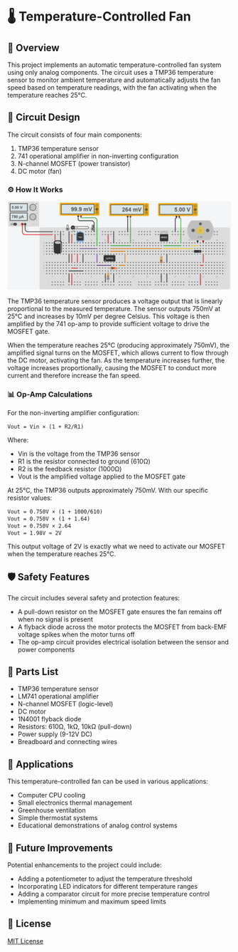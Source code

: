 # 🌡️ Temperature-Controlled Fan

## 📝 Overview
This project implements an automatic temperature-controlled fan system using only analog components. The circuit uses a TMP36 temperature sensor to monitor ambient temperature and automatically adjusts the fan speed based on temperature readings, with the fan activating when the temperature reaches 25°C.

## 🔌 Circuit Design

The circuit consists of four main components:
1. TMP36 temperature sensor
2. 741 operational amplifier in non-inverting configuration
3. N-channel MOSFET (power transistor)
4. DC motor (fan)

### ⚙️ How It Works

![Circuit Demo](AnalogSpeedControllerDemo.gif)

The TMP36 temperature sensor produces a voltage output that is linearly proportional to the measured temperature. The sensor outputs 750mV at 25°C and increases by 10mV per degree Celsius. This voltage is then amplified by the 741 op-amp to provide sufficient voltage to drive the MOSFET gate.

When the temperature reaches 25°C (producing approximately 750mV), the amplified signal turns on the MOSFET, which allows current to flow through the DC motor, activating the fan. As the temperature increases further, the voltage increases proportionally, causing the MOSFET to conduct more current and therefore increase the fan speed.

### 📊 Op-Amp Calculations

For the non-inverting amplifier configuration:

```
Vout = Vin × (1 + R2/R1)
```

Where:
- Vin is the voltage from the TMP36 sensor
- R1 is the resistor connected to ground (610Ω)
- R2 is the feedback resistor (1000Ω)
- Vout is the amplified voltage applied to the MOSFET gate

At 25°C, the TMP36 outputs approximately 750mV. With our specific resistor values:
```
Vout = 0.750V × (1 + 1000/610)
Vout = 0.750V × (1 + 1.64)
Vout = 0.750V × 2.64
Vout = 1.98V ≈ 2V
```

This output voltage of 2V is exactly what we need to activate our MOSFET when the temperature reaches 25°C.

## 🛡️ Safety Features

The circuit includes several safety and protection features:
- A pull-down resistor on the MOSFET gate ensures the fan remains off when no signal is present
- A flyback diode across the motor protects the MOSFET from back-EMF voltage spikes when the motor turns off
- The op-amp circuit provides electrical isolation between the sensor and power components

## 🛒 Parts List

- TMP36 temperature sensor
- LM741 operational amplifier
- N-channel MOSFET (logic-level)
- DC motor
- 1N4001 flyback diode
- Resistors: 610Ω, 1kΩ, 10kΩ (pull-down)
- Power supply (9-12V DC)
- Breadboard and connecting wires

## 🚀 Applications

This temperature-controlled fan can be used in various applications:
- Computer CPU cooling
- Small electronics thermal management
- Greenhouse ventilation
- Simple thermostat systems
- Educational demonstrations of analog control systems

## 🔮 Future Improvements

Potential enhancements to the project could include:
- Adding a potentiometer to adjust the temperature threshold
- Incorporating LED indicators for different temperature ranges
- Adding a comparator circuit for more precise temperature control
- Implementing minimum and maximum speed limits

## 📄 License
[MIT License](LICENSE)
